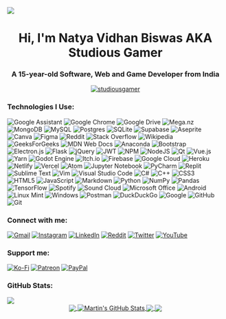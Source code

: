 <img src="banner2.png">

<h1 align="center">Hi, I'm Natya Vidhan Biswas AKA Studious Gamer</h1>
<h3 align="center">A 15-year-old Software, Web and Game Developer from India</h3>

<p align="center"> <a href="https://github.com/studiousgamer/"><img src="https://github-profile-trophy.vercel.app/?username=studiousgamer&theme=darkhub&margin-w=15&margin-h=15&column=7" alt="studiousgamer" /></a> </p>

<h3 align="left">Technologies I Use:</h3>

<p>
<img src="https://img.shields.io/badge/google%20assistant-4285F4?style=for-the-badge&amp;logo=google%20assistant&amp;logoColor=white" alt="Google Assistant">
<img src="https://img.shields.io/badge/Google%20Chrome-4285F4?style=for-the-badge&amp;logo=GoogleChrome&amp;logoColor=white" alt="Google Chrome">
<img src="https://img.shields.io/badge/Google%20Drive-4285F4?style=for-the-badge&amp;logo=googledrive&amp;logoColor=white" alt="Google Drive">
<img src="https://img.shields.io/badge/Mega-%23D90007.svg?style=for-the-badge&amp;logo=Mega&amp;logoColor=white" alt="Mega.nz">
<img src="https://img.shields.io/badge/MongoDB-%234ea94b.svg?style=for-the-badge&amp;logo=mongodb&amp;logoColor=white" alt="MongoDB">
<img src="https://img.shields.io/badge/mysql-%2300f.svg?style=for-the-badge&amp;logo=mysql&amp;logoColor=white" alt="MySQL">
<img src="https://img.shields.io/badge/postgres-%23316192.svg?style=for-the-badge&amp;logo=postgresql&amp;logoColor=white" alt="Postgres">
<img src="https://img.shields.io/badge/sqlite-%2307405e.svg?style=for-the-badge&amp;logo=sqlite&amp;logoColor=white" alt="SQLite">
<img src="https://img.shields.io/badge/Supabase-3ECF8E?style=for-the-badge&amp;logo=supabase&amp;logoColor=white" alt="Supabase">
<img src="https://img.shields.io/badge/Aseprite-FFFFFF?style=for-the-badge&amp;logo=Aseprite&amp;logoColor=#7D929E" alt="Aseprite">
<img src="https://img.shields.io/badge/Canva-%2300C4CC.svg?style=for-the-badge&amp;logo=Canva&amp;logoColor=white" alt="Canva">
<img src="https://img.shields.io/badge/figma-%23F24E1E.svg?style=for-the-badge&amp;logo=figma&amp;logoColor=white" alt="Figma">
<img src="https://img.shields.io/badge/Reddit-%23FF4500.svg?style=for-the-badge&amp;logo=Reddit&amp;logoColor=white" alt="Reddit">
<img src="https://img.shields.io/badge/-Stackoverflow-FE7A16?style=for-the-badge&amp;logo=stack-overflow&amp;logoColor=white" alt="Stack Overflow">
<img src="https://img.shields.io/badge/Wikipedia-%23000000.svg?style=for-the-badge&amp;logo=wikipedia&amp;logoColor=white" alt="Wikipedia">
<img src="https://img.shields.io/badge/GeeksforGeeks-gray?style=for-the-badge&amp;logo=geeksforgeeks&amp;logoColor=35914c" alt="GeeksForGeeks">
<img src="https://img.shields.io/badge/MDN_Web_Docs-black?style=for-the-badge&amp;logo=mdnwebdocs&amp;logoColor=white" alt="MDN Web Docs">
<img src="https://img.shields.io/badge/Anaconda-%2344A833.svg?style=for-the-badge&amp;logo=anaconda&amp;logoColor=white" alt="Anaconda">
<img src="https://img.shields.io/badge/bootstrap-%23563D7C.svg?style=for-the-badge&amp;logo=bootstrap&amp;logoColor=white" alt="Bootstrap">
<img src="https://img.shields.io/badge/Electron-191970?style=for-the-badge&amp;logo=Electron&amp;logoColor=white" alt="Electron.js">
<img src="https://img.shields.io/badge/flask-%23000.svg?style=for-the-badge&amp;logo=flask&amp;logoColor=white" alt="Flask">
<img src="https://img.shields.io/badge/jquery-%230769AD.svg?style=for-the-badge&amp;logo=jquery&amp;logoColor=white" alt="jQuery">
<img src="https://img.shields.io/badge/JWT-black?style=for-the-badge&amp;logo=JSON%20web%20tokens" alt="JWT">
<img src="https://img.shields.io/badge/NPM-%23000000.svg?style=for-the-badge&amp;logo=npm&amp;logoColor=white" alt="NPM">
<img src="https://img.shields.io/badge/node.js-6DA55F?style=for-the-badge&amp;logo=node.js&amp;logoColor=white" alt="NodeJS">
<img src="https://img.shields.io/badge/Qt-%23217346.svg?style=for-the-badge&amp;logo=Qt&amp;logoColor=white" alt="Qt">
<img src="https://img.shields.io/badge/vuejs-%2335495e.svg?style=for-the-badge&amp;logo=vuedotjs&amp;logoColor=%234FC08D" alt="Vue.js">
<img src="https://img.shields.io/badge/yarn-%232C8EBB.svg?style=for-the-badge&amp;logo=yarn&amp;logoColor=white" alt="Yarn">
<img src="https://img.shields.io/badge/GODOT-%23FFFFFF.svg?style=for-the-badge&amp;logo=godot-engine" alt="Godot Engine">
<img src="https://img.shields.io/badge/Itch-%23FF0B34.svg?style=for-the-badge&amp;logo=Itch.io&amp;logoColor=white" alt="Itch.io">
<img src="https://img.shields.io/badge/firebase-%23039BE5.svg?style=for-the-badge&amp;logo=firebase" alt="Firebase">
<img src="https://img.shields.io/badge/GoogleCloud-%234285F4.svg?style=for-the-badge&amp;logo=google-cloud&amp;logoColor=white" alt="Google Cloud">
<img src="https://img.shields.io/badge/heroku-%23430098.svg?style=for-the-badge&amp;logo=heroku&amp;logoColor=white" alt="Heroku">
<img src="https://img.shields.io/badge/netlify-%23000000.svg?style=for-the-badge&amp;logo=netlify&amp;logoColor=#00C7B7" alt="Netlify">
<img src="https://img.shields.io/badge/vercel-%23000000.svg?style=for-the-badge&amp;logo=vercel&amp;logoColor=white" alt="Vercel">
<img src="https://img.shields.io/badge/Atom-%2366595C.svg?style=for-the-badge&amp;logo=atom&amp;logoColor=white" alt="Atom">
<img src="https://img.shields.io/badge/jupyter-%23FA0F00.svg?style=for-the-badge&amp;logo=jupyter&amp;logoColor=white" alt="Jupyter Notebook">
<img src="https://img.shields.io/badge/pycharm-143?style=for-the-badge&amp;logo=pycharm&amp;logoColor=black&amp;color=black&amp;labelColor=green" alt="PyCharm">
<img src="https://img.shields.io/badge/Replit-DD1200?style=for-the-badge&amp;logo=Replit&amp;logoColor=white" alt="Replit">
<img src="https://img.shields.io/badge/sublime_text-%23575757.svg?style=for-the-badge&amp;logo=sublime-text&amp;logoColor=important" alt="Sublime Text">
<img src="https://img.shields.io/badge/VIM-%2311AB00.svg?style=for-the-badge&amp;logo=vim&amp;logoColor=white" alt="Vim">
<img src="https://img.shields.io/badge/Visual%20Studio%20Code-0078d7.svg?style=for-the-badge&amp;logo=visual-studio-code&amp;logoColor=white" alt="Visual Studio Code">
<img src="https://img.shields.io/badge/c%23-%23239120.svg?style=for-the-badge&amp;logo=c-sharp&amp;logoColor=white" alt="C#">
<img src="https://img.shields.io/badge/c++-%2300599C.svg?style=for-the-badge&amp;logo=c%2B%2B&amp;logoColor=white" alt="C++">
<img src="https://img.shields.io/badge/css3-%231572B6.svg?style=for-the-badge&amp;logo=css3&amp;logoColor=white" alt="CSS3">
<img src="https://img.shields.io/badge/html5-%23E34F26.svg?style=for-the-badge&amp;logo=html5&amp;logoColor=white" alt="HTML5">
<img src="https://img.shields.io/badge/javascript-%23323330.svg?style=for-the-badge&amp;logo=javascript&amp;logoColor=%23F7DF1E" alt="JavaScript">
<img src="https://img.shields.io/badge/markdown-%23000000.svg?style=for-the-badge&amp;logo=markdown&amp;logoColor=white" alt="Markdown">
<img src="https://img.shields.io/badge/python-3670A0?style=for-the-badge&amp;logo=python&amp;logoColor=ffdd54" alt="Python">
<img src="https://img.shields.io/badge/numpy-%23013243.svg?style=for-the-badge&amp;logo=numpy&amp;logoColor=white" alt="NumPy">
<img src="https://img.shields.io/badge/pandas-%23150458.svg?style=for-the-badge&amp;logo=pandas&amp;logoColor=white" alt="Pandas">
<img src="https://img.shields.io/badge/TensorFlow-%23FF6F00.svg?style=for-the-badge&amp;logo=TensorFlow&amp;logoColor=white" alt="TensorFlow">
<img src="https://img.shields.io/badge/Spotify-1ED760?style=for-the-badge&amp;logo=spotify&amp;logoColor=white" alt="Spotify">
<img src="https://img.shields.io/badge/sound%20cloud-FF5500?style=for-the-badge&amp;logo=soundcloud&amp;logoColor=white" alt="Sound Cloud">
<img src="https://img.shields.io/badge/Microsoft_Office-D83B01?style=for-the-badge&amp;logo=microsoft-office&amp;logoColor=white" alt="Microsoft Office">
<img src="https://img.shields.io/badge/Android-3DDC84?style=for-the-badge&amp;logo=android&amp;logoColor=white" alt="Android">
<img src="https://img.shields.io/badge/Linux%20Mint-87CF3E?style=for-the-badge&amp;logo=Linux%20Mint&amp;logoColor=white" alt="Linux Mint">
<img src="https://img.shields.io/badge/Windows-0078D6?style=for-the-badge&amp;logo=windows&amp;logoColor=white" alt="Windows">
<img src="https://img.shields.io/badge/Postman-FF6C37?style=for-the-badge&amp;logo=postman&amp;logoColor=white" alt="Postman">
<img src="https://img.shields.io/badge/DuckDuckGo-DE5833?style=for-the-badge&amp;logo=DuckDuckGo&amp;logoColor=white" alt="DuckDuckGo">
<img src="https://img.shields.io/badge/google-4285F4?style=for-the-badge&amp;logo=google&amp;logoColor=white" alt="Google">
<img src="https://img.shields.io/badge/github-%23121011.svg?style=for-the-badge&amp;logo=github&amp;logoColor=white" alt="GitHub">
<img src="https://img.shields.io/badge/git-%23F05033.svg?style=for-the-badge&amp;logo=git&amp;logoColor=white" alt="Git">
</p>

<h3 align="left">Connect with me:</h3>

<p>
<a href="mailto:natyavidhanbiswas10@gmail.com"><img src="https://img.shields.io/badge/Gmail-D14836?style=for-the-badge&amp;logo=gmail&amp;logoColor=white" alt="Gmail"></a>
<a href="https://instagram.com/natyavidhan"><img src="https://img.shields.io/badge/Instagram-%23E4405F.svg?style=for-the-badge&amp;logo=Instagram&amp;logoColor=white" alt="Instagram"></a>
<a href="https://www.linkedin.com/in/natya-vidhan-biswas-741310189/"><img src="https://img.shields.io/badge/linkedin-%230077B5.svg?style=for-the-badge&amp;logo=linkedin&amp;logoColor=white" alt="LinkedIn"></a>
<a href="https://reddit.com/u/studious_gamer"><img src="https://img.shields.io/badge/Reddit-FF4500?style=for-the-badge&amp;logo=reddit&amp;logoColor=white" alt="Reddit"></a>
<a href="https://twitter.com/GamerStudious"><img src="https://img.shields.io/badge/Twitter-%231DA1F2.svg?style=for-the-badge&amp;logo=Twitter&amp;logoColor=white" alt="Twitter"></a>
<a href="https://www.youtube.com/channel/UCb3rnqZcBN9kPx5--yz5A3A"><img src="https://img.shields.io/badge/YouTube-%23FF0000.svg?style=for-the-badge&amp;logo=YouTube&amp;logoColor=white" alt="YouTube"></a>
</p>

<h3 align="left">Support me:</h3>

<p>
<a href="https://ko-fi.com/studiousgamer"><img src="https://img.shields.io/badge/Ko--fi-F16061?style=for-the-badge&amp;logo=ko-fi&amp;logoColor=white" alt="Ko-Fi"></a>
<a href="https://www.patreon.com/studiousgamer"><img src="https://img.shields.io/badge/Patreon-F96854?style=for-the-badge&amp;logo=patreon&amp;logoColor=white" alt="Patreon"></a>
<a href="https://paypal.me/StudiousGamer"><img src="https://img.shields.io/badge/PayPal-00457C?style=for-the-badge&amp;logo=paypal&amp;logoColor=white" alt="PayPal"></a>
</p>



### GitHub Stats:
<a href="https://github.com/studiousgamer">
<img align="center" src="https://activity-graph.herokuapp.com/graph?username=studiousgamer&bg_color=1d1f21&color=ffffff&line=2bbc8a&point=ffffff&area_color=0f172a&area=true&hide_border=true&custom_title=GitHub%20Commits%20Graph" />
</a>
<div align="center">

<a href="https://github.com/studiousgamer">
  <img align="center" src="https://github-readme-stats.vercel.app/api/top-langs/?username=studiousgamer&hide=html,css&title_color=ffffff&text_color=c9cacc&icon_color=2bbc8a&bg_color=1d1f21&langs_count=3" />
</a>

<a href="https://github.com/studiousgamer">
  <img align="center" src="https://github-readme-stats.vercel.app/api?username=studiousgamer&show_icons=true&line_height=27&count_private=true&title_color=ffffff&text_color=c9cacc&icon_color=2bbc8a&bg_color=1d1f21" alt="Martin's GitHub Stats" />
</a>

<a href="https://github.com/studiousgamer/ASCII-fy">
  <img align="center" src="https://github-readme-stats.vercel.app/api/pin/?username=studiousgamer&repo=ASCII-fy&title_color=ffffff&text_color=c9cacc&icon_color=2bbc8a&bg_color=1d1f21" />
</a>

<a href="https://github.com/tyro-inc/tyro-engine">
  <img align="center" src="https://github-readme-stats.vercel.app/api/pin/?username=tyro-inc&repo=tyro-engine&title_color=ffffff&text_color=c9cacc&icon_color=2bbc8a&bg_color=1d1f21" />
</a>  <br>
</div>

